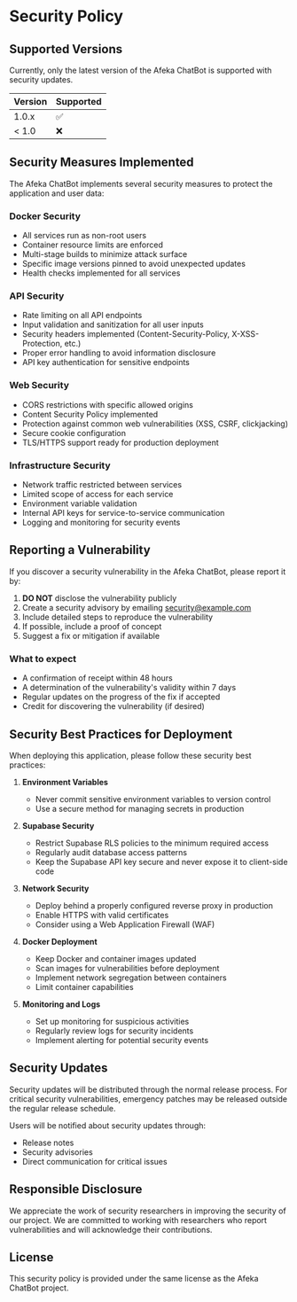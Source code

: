 # Security Policy

## Supported Versions

Currently, only the latest version of the Afeka ChatBot is supported with security updates.

| Version | Supported          |
| ------- | ------------------ |
| 1.0.x   | :white_check_mark: |
| < 1.0   | :x:                |

## Security Measures Implemented

The Afeka ChatBot implements several security measures to protect the application and user data:

### Docker Security
- All services run as non-root users
- Container resource limits are enforced
- Multi-stage builds to minimize attack surface
- Specific image versions pinned to avoid unexpected updates
- Health checks implemented for all services

### API Security
- Rate limiting on all API endpoints
- Input validation and sanitization for all user inputs
- Security headers implemented (Content-Security-Policy, X-XSS-Protection, etc.)
- Proper error handling to avoid information disclosure
- API key authentication for sensitive endpoints

### Web Security
- CORS restrictions with specific allowed origins
- Content Security Policy implemented
- Protection against common web vulnerabilities (XSS, CSRF, clickjacking)
- Secure cookie configuration
- TLS/HTTPS support ready for production deployment

### Infrastructure Security
- Network traffic restricted between services
- Limited scope of access for each service
- Environment variable validation
- Internal API keys for service-to-service communication
- Logging and monitoring for security events

## Reporting a Vulnerability

If you discover a security vulnerability in the Afeka ChatBot, please report it by:

1. **DO NOT** disclose the vulnerability publicly
2. Create a security advisory by emailing [security@example.com](mailto:security@example.com)
3. Include detailed steps to reproduce the vulnerability
4. If possible, include a proof of concept
5. Suggest a fix or mitigation if available

### What to expect
- A confirmation of receipt within 48 hours
- A determination of the vulnerability's validity within 7 days
- Regular updates on the progress of the fix if accepted
- Credit for discovering the vulnerability (if desired)

## Security Best Practices for Deployment

When deploying this application, please follow these security best practices:

1. **Environment Variables**
   - Never commit sensitive environment variables to version control
   - Use a secure method for managing secrets in production

2. **Supabase Security**
   - Restrict Supabase RLS policies to the minimum required access
   - Regularly audit database access patterns
   - Keep the Supabase API key secure and never expose it to client-side code

3. **Network Security**
   - Deploy behind a properly configured reverse proxy in production
   - Enable HTTPS with valid certificates
   - Consider using a Web Application Firewall (WAF)

4. **Docker Deployment**
   - Keep Docker and container images updated
   - Scan images for vulnerabilities before deployment
   - Implement network segregation between containers
   - Limit container capabilities

5. **Monitoring and Logs**
   - Set up monitoring for suspicious activities
   - Regularly review logs for security incidents
   - Implement alerting for potential security events

## Security Updates

Security updates will be distributed through the normal release process. For critical security vulnerabilities, emergency patches may be released outside the regular release schedule.

Users will be notified about security updates through:
- Release notes
- Security advisories
- Direct communication for critical issues

## Responsible Disclosure

We appreciate the work of security researchers in improving the security of our project. We are committed to working with researchers who report vulnerabilities and will acknowledge their contributions.

## License

This security policy is provided under the same license as the Afeka ChatBot project. 